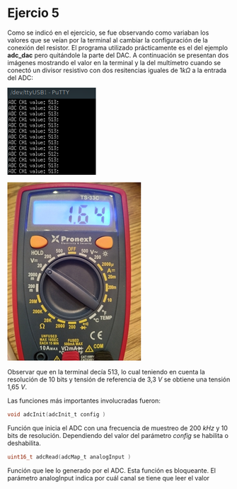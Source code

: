 # Ejercio 5

Como se indicó en el ejercicio, se fue observando como variaban los valores que se veían por la terminal al cambiar la configuración de la conexión del resistor. El programa utilizado prácticamente es el del ejemplo **adc_dac** pero quitándole la parte del DAC. A continuación se presentan dos imágenes mostrando el valor en la terminal y la del multímetro cuando se conectó un divisor resistivo con dos resitencias iguales de $1k \Omega$ a la entrada del ADC:

![Figura 1: Foto terminal.](Ej5Terminal.png)

![Figura 2: Foto multímetro.](Ej5Mult.png)

Observar que en la terminal decía 513, lo cual teniendo en cuenta la resolución de 10 bits y tensión de referencia de 3,3 $V$ se obtiene una tensión 1,65 $V$.

Las funciones más importantes involucradas fueron:

```c
void adcInit(adcInit_t config )

```

Función que inicia el ADC con una frecuencia de muestreo de 200 $kHz$ y 10 bits de resolución. Dependiendo del valor del parámetro *config* se habilita o deshabilita.

```c
uint16_t adcRead(adcMap_t analogInput )
```
Función que lee lo generado por el ADC. Esta función es bloqueante. El parámetro analogInput indica por cuál canal se tiene que leer el valor

